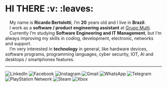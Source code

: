 <h1> HI THERE :v: :leaves: </h1>

 &emsp;My name is **Ricardo Bertolotti**, I’m **20** years old and I live in **Brazil**.<br>
 &emsp;I work as a **software / product engineering assistant** at [Grupo Multi](https://www.multilaserempresas.com.br/conteudo/institucional_quem_somos/2?gclid=Cj0KCQjw166aBhDEARIsAMEyZh4tdpTvwCODCTiQ1GUscKyCic4rFa0bK9NzQbQpLe-uHKFfqdIBSsQaAv99EALw_wcB).<br>
 &emsp;Currently I’m studying **Software Engineering and IT Management**, but I’m always improving my skills in coding, development, electronic, networks and support.<br>
 &emsp;I’m very interested in **technology** in general, like hardware devices, software programs, programming languages, cyber security, IOT, AI and desktops / smartphones features. <br> <hr>
 
 ![LinkedIn](https://img.shields.io/badge/linkedin-%230077B5.svg?style=for-the-badge&logo=linkedin&logoColor=white)
 ![Facebook](https://img.shields.io/badge/Facebook-%231877F2.svg?style=for-the-badge&logo=Facebook&logoColor=white)
 ![Instagram](https://img.shields.io/badge/Instagram-%23E4405F.svg?style=for-the-badge&logo=Instagram&logoColor=white)
 ![Gmail](https://img.shields.io/badge/Gmail-D14836?style=for-the-badge&logo=gmail&logoColor=white)
 ![WhatsApp](https://img.shields.io/badge/WhatsApp-25D366?style=for-the-badge&logo=whatsapp&logoColor=white)
 ![Telegram](https://img.shields.io/badge/Telegram-2CA5E0?style=for-the-badge&logo=telegram&logoColor=white)
 ![PlayStation Network](https://img.shields.io/badge/PSN-%230070D1.svg?style=for-the-badge&logo=Playstation&logoColor=white)
 ![Steam](https://img.shields.io/badge/steam-%23000000.svg?style=for-the-badge&logo=steam&logoColor=white)
 ![Xbox](https://img.shields.io/badge/xbox-%23107C10.svg?style=for-the-badge&logo=xbox&logoColor=white)
